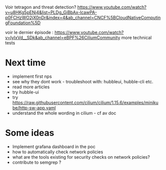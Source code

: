 Voir tetragon and threat detection? 
https://www.youtube.com/watch?v=u8HKg5pENj4&list=PLDg_GiBbAx-lcawPA-p0FCHzWO2jX0nDr&index=4&ab_channel=CNCF%5BCloudNativeComputingFoundation%5D

voir le dernier épisode : https://www.youtube.com/watch?v=IyIxVd__SDk&ab_channel=eBPF%26CiliumCommunity
more technical tests 


# Next time
* implement first nps
* see why they dont work - troubleshoot with: hubbleui, hubble-cli etc. 
* read more articles
* try hubble-ui
* try https://raw.githubusercontent.com/cilium/cilium/1.15.6/examples/minikube/http-sw-app.yaml
* understand the whole wording in cilium - cf av doc


# Some ideas 
* Implement grafana dashboard in the poc 
* how to automatically check network policies
* what are the tools existing for security checks on network policies?
* contribute to semgrep ?

